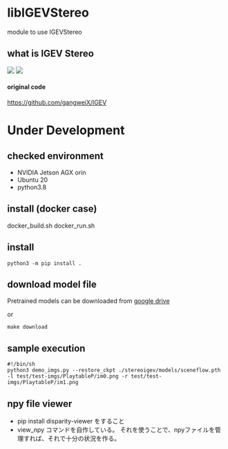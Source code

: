 # libIGEVStereo
module to use IGEVStereo

## what is IGEV Stereo
![](doc/demo-imgs.png)
![](doc/IGEV-Stereo.png)
#### original code 
https://github.com/gangweiX/IGEV

# Under Development

## checked environment
- NVIDIA Jetson AGX orin
- Ubuntu 20
- python3.8

## install (docker case)
docker_build.sh
docker_run.sh

## install 
```commandline
python3 -m pip install .
```

## download model file
Pretrained models can be downloaded from [google drive](https://drive.google.com/drive/folders/1SsMHRyN7808jDViMN1sKz1Nx-71JxUuz?usp=share_link)

or
```commandline
make download
```

## sample execution
```commandline
#!/bin/sh
python3 demo_imgs.py --restore_ckpt ./stereoigev/models/sceneflow.pth -l test/test-imgs/PlaytableP/im0.png -r test/test-imgs/PlaytableP/im1.png
```
 

## npy file viewer
- pip install disparity-viewer をすること
- view_npy コマンドを自作している。
それを使うことで、npyファイルを管理すれば、それで十分の状況を作る。


